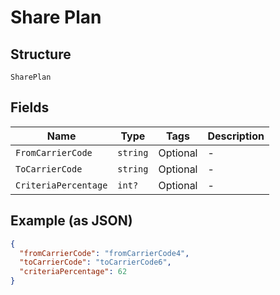
# Share Plan

## Structure

`SharePlan`

## Fields

| Name | Type | Tags | Description |
|  --- | --- | --- | --- |
| `FromCarrierCode` | `string` | Optional | - |
| `ToCarrierCode` | `string` | Optional | - |
| `CriteriaPercentage` | `int?` | Optional | - |

## Example (as JSON)

```json
{
  "fromCarrierCode": "fromCarrierCode4",
  "toCarrierCode": "toCarrierCode6",
  "criteriaPercentage": 62
}
```

